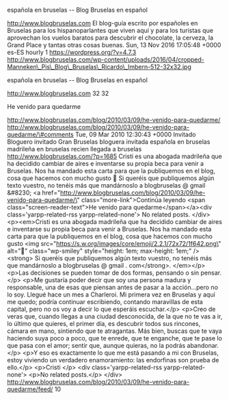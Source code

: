 española en bruselas -- Blog Bruselas en español

http://www.blogbruselas.com El blog-guía escrito por españoles en
Bruselas para los hispanoparlantes que viven aquí y para los turistas
que aprovechan los vuelos baratos para descubrir el chocolate, la
cerveza, la Grand Place y tantas otras cosas buenas. Sun, 13 Nov 2016
17:05:48 +0000 es-ES hourly 1 https://wordpress.org/?v=4.7.3
http://www.blogbruselas.com/wp-content/uploads/2016/04/cropped-Manneken\_Pis\_Blog\_Bruselas\_Ricardo\_Imbern-512-32x32.jpg

española en bruselas -- Blog Bruselas en español

http://www.blogbruselas.com 32 32

He venido para quedarme

http://www.blogbruselas.com/blog/2010/03/09/he-venido-para-quedarme/
http://www.blogbruselas.com/blog/2010/03/09/he-venido-para-quedarme/\#comments
Tue, 09 Mar 2010 12:30:43 +0000 Invitado Bloguero invitado Gran Bruselas
bloguera invitada española en bruselas madrileña en bruselas recien
llegada a bruselas http://www.blogbruselas.com/?p=1685 Cristi es una
abogada madrileña que ha decidido cambiar de aires e inventarse su
propia beca para venir a Bruselas. Nos ha mandado esta carta para que la
publiquemos en el blog, cosa que hacemos con mucho gusto 🙂 Si queréis
que publiquemos algún texto vuestro, no tenéis más que mandárnoslo a
blogbruselas @ gmail &\#8230; \<a
href=\"http://www.blogbruselas.com/blog/2010/03/09/he-venido-para-quedarme/\"
class=\"more-link\"\>Continúa leyendo \<span
class=\"screen-reader-text\"\>He venido para
quedarme\</span\>\</a\>\<div class=\'yarpp-related-rss
yarpp-related-none\'\> No related posts. \</div\> \<p\>\<em\>Cristi es
una abogada madrileña que ha decidido cambiar de aires e inventarse su
propia beca para venir a Bruselas. Nos ha mandado esta carta para que la
publiquemos en el blog, cosa que hacemos con mucho gusto \<img
src=\"https://s.w.org/images/core/emoji/2.2.1/72x72/1f642.png\"
alt=\"🙂\" class=\"wp-smiley\" style=\"height: 1em; max-height: 1em;\"
/\> \<strong\> Si queréis que publiquemos algún texto vuestro, no tenéis
más que mandárnoslo a blogbruselas @ gmail . com\</strong\>.
\</em\>\</p\> \<p\>Las decisiones se pueden tomar de dos formas,
pensando o sin pensar.\</p\> \<p\>Me gustaría poder decir que soy una
persona madura y responsable, una de esas que piensan antes de pasar a
la acción...pero no lo soy. Llegué hace un mes a Charleroi. Mi primera
vez en Bruselas y aquí me quedo; podría continuar escribiendo, contando
maravillas de esta capital, pero no os voy a decir lo que esperáis
escuchar.\</p\> \<p\>Creo de veras que, cuando llegas a una ciudad
desconocida, de la que no te vas a ir, lo último que quieres, el primer
día, es descubrir todos sus rincones, cámara en mano, sintiendo que te
atragantas. Más bien, buscas que te vaya haciendo suya poco a poco, que
te enrede, que te enganche, que te pase lo que pasa con el amor; sentir
que, aunque quieras, no la podrás abandonar.\</p\> \<p\>Y eso es
exactamente lo que me está pasando a mi con Bruselas, estoy viviendo un
verdadero enamoramiento: las endorfinas son prueba de ello.\</p\>
\<p\>Cristi \</p\> \<div class=\'yarpp-related-rss
yarpp-related-none\'\> \<p\>No related posts.\</p\> \</div\>
http://www.blogbruselas.com/blog/2010/03/09/he-venido-para-quedarme/feed/
10
